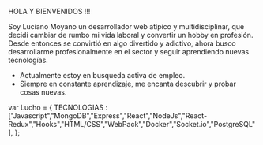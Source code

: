 HOLA Y BIENVENIDOS !!! 

Soy Luciano Moyano un desarrollador web atípico y multidisciplinar, que decidí cambiar de rumbo mi vida laboral y convertir un hobby en profesión. Desde entonces se convirtió en algo divertido y adictivo, ahora busco desarrollarme profesionalmente en el sector y seguir aprendiendo nuevas tecnologías.

- Actualmente estoy en busqueda activa de empleo.
- Siempre en constante aprendizaje, me encanta descubrir y probar cosas nuevas.

var Lucho = {
TECNOLOGIAS : ["Javascript","MongoDB","Express","React","NodeJs","React-Redux","Hooks","HTML/CSS","WebPack","Docker","Socket.io","PostgreSQL"],
};

